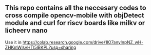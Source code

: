 ## This repo contains all the neccesary codes to cross compile opencv-mobile with objDetect module and curl for riscv boards like milkv or licheerv nano

Use it in https://colab.research.google.com/drive/1lO7anylnpNZ_wH-ZHKmWlsvHTl5IBKPL?usp=sharing
